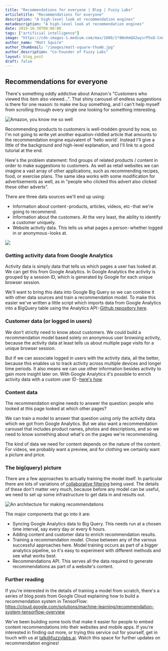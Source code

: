```yaml
---
title: "Recommendations for everyone | Blog | Fuzzy Labs"
articletitle: "Recommendations for everyone"
description: "A high-level look at recommendation engines"
metadescription: "A high-level look at recommendation engines"
date: 2019-10-30T00:00:00
tags: ["artificial intelligence"]
image: "https://cdn-images-1.medium.com/max/1600/1*8WsKmQ42wysrP5xD-CnGvg.png"
author_name: "Matt Squire"
author_thumbnail: "/images/matt-square-thumb.jpg"
author_description: "Co-Founder of Fuzzy Labs"
layout: blog_post
draft: false
---
```


## Recommendations for everyone
There's something oddly addictive about Amazon's "Customers who viewed this item also viewed…". That shiny carousel of endless suggestions is there for one reason: to make me buy something, and I can't help myself from scrolling through every single one looking for something interesting.

![Amazon, you know me so well](https://cdn-images-1.medium.com/max/1600/1*8WsKmQ42wysrP5xD-CnGvg.png)

Recommending products to customers is well-trodden ground by now, so I'm not going to write yet another equation-riddled article that amounts to the recommendation engine equivalent of 'hello world'. Instead I'll give a little of the background and high-level explanation, and I'll link to a good tutorial at the end.

Here's the problem statement: find groups of related products / content in order to make suggestions to customers. As well as retail websites we can imagine a vast array of other applications, such as recommending recipes, food, or exercise plans. The same idea works with some modification for advertisements as well, as in "people who clicked this advert also clicked these other adverts".

There are three data sources we'll end up using:

* Information about content - products, articles, videos, etc - that we're going to recommend.
* Information about the customers. At the very least, the ability to identify a customer uniquely.
* Website activity data. This tells us what pages a person - whether logged in or anonymous - looks at.

![](https://miro.medium.com/max/4122/1*ch2Seoz5PDf7ArwOFyUupw.png)

### Getting activity data from Google Analytics

Activity data is simply data that tells us which pages a user has looked at. We can get this from Google Analytics. In Google Analytics the activity is grouped by a session ID, which is generated by Google for each unique browser session.

We'll want to bring this data into Google Big Query so we can combine it with other data sources and train a recommendation model. To make this easier we've written a little script which imports data from Google Analytics into a BigQuery table using the Analytics API - [Github repository here](https://github.com/fuzzylabs/google-analytics-big-query-importer).

### Customer data (or logged in users)

We don't strictly need to know about customers. We could build a recommendation model based solely on anonymous user browsing activity, because the activity data at least tells us about multiple page visits for a unique browser session.

But if we can associate logged in users with the activity data, all the better, because this enables us to track activity across multiple devices and longer time periods. It also means we can use other information besides activity to gain more insight later on. With Google Analytics it's possible to enrich activity data with a custom user ID - [here's how](https://support.google.com/analytics/answer/3123666?hl=en).

### Content data

The recommendation engine needs to answer the question: people who looked at this page looked at which other pages?

We can train a model to answer that question using only the activity data which we got from Google Analytics. But we also want a recommendation carousel that includes product names, photos and descriptions, and so  we need to know something about what's on the pages we're recommending.

The kind of data we need for content depends on the nature of the content. For videos, we probably want a preview, and for clothing we certainly want a picture and price.

### The big(query) picture

There are a few approaches to actually training the model itself. In particular there are lots of variations of [collaborative filtering](https://en.wikipedia.org/wiki/Collaborative_filtering) being used. The details of these don't matter very much, because before any model can be useful, we need to set up some infrastructure to get data in and results out.

![An architecture for making recommendations](https://cdn-images-1.medium.com/max/1600/1*hA0q_wUBNfitMtj8F4nKWg.png)

The major components that go into it are:
* Syncing Google Analytics data to Big Query. This needs run at a chosen time interval, say every day or every 6 hours.
* Adding content and customer data to enrich recommendation results.
* Training a recommendation model. Chose between any of the various successful approaches here. Model training occurs as part of a bigger analytics pipeline, so it's easy to experiment with different methods and see what works best.
* Recommendations API. This serves all the data required to generate recommendations as part of a website's content.

### Further reading

If you're interested in the details of training a model from scratch, there's a series of blog posts from Google Cloud explaining how to build a recommendation system in TensorFlow: https://cloud.google.com/solutions/machine-learning/recommendation-system-tensorflow-overview

We've been building some tools that make it easier for people to embed content recommendations into their websites and mobile apps. If you're interested in finding out more, or trying this service out for yourself, get in touch with us at [talk@fuzzylabs.ai](mailto:talk@fuzzylabs.ai). Watch this space for further updates on recommendation engines!
